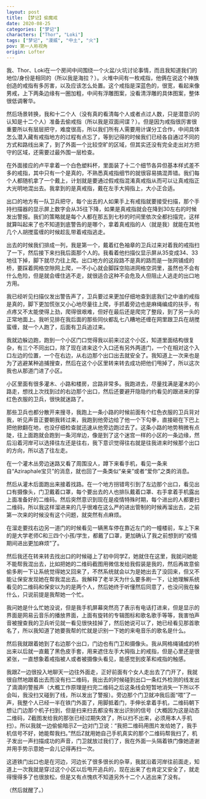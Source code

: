 ```yaml
---
layout: post
title: 【梦记】偷魔戒
date: 2020-08-25
categories: ["梦记"]
characters: ["Thor", "Loki"]
tags: ["梦记", "漫威", "中土", "火"]
pov: 第一人称视角
origin: Lofter
---
```


我、Thor、Loki在一个房间中间围绕一个火盆/火坑讨论事情，而且我知道我们的地位/身份是相同的（所以我是海拉？）。火堆中间有一枚戒指，他俩在说这个神族创造的戒指有多厉害，以及应该怎么处置。这个戒指是深蓝色的，很宽，看起来像男戒，上下两条边缘有一圈加粗，中间有浮雕图案，没看清浮雕的具体图案，整体很低调奢华。

然后场景转换，我和十二个人（没有真的看清每个人或者点过人数，只是潜意识的认知是十二个人）准备去偷戒指（所以我是双面间谍？）。但是因为戒指很厉害很重要所以有层层把守，难度很高，所以我们所有人需要用计谋分工合作，中间具体怎么潜入藏有戒指地方的过程有点忘了，等到记得的时候我们已经各自通过不同的方式和路线出来了，到了外面一个比较空旷的区域，但其实还没有完全走出对方把守的区域，还需要过最外围一层检查。

在外面接应的卢平拿着一个白色塑料杯，里面装了十二个细节各异但基本样式差不多的戒指，其中只有一个是真的，不熟悉真戒指细节的就很容易搞混弄错。我们每个人都随机拿了一个戴上，计划就是要通过假戒指混淆真戒指从而可以让真戒指正大光明地混出去。我拿到的是真戒指，戴在左手大拇指上，大小正合适。

出口的地方有一队卫兵把守，每个出去的人如果手上有戒指就要接受扫描，那个手持扫描器的显示屏上数字会从35往下降，如果是真戒指就会在降到30左右的时候发出警报。我们的策略就是每个人都在那五到七秒的时间里依次全都扫描完，这样就算叫起来了也不知道到底警告的是哪个，拿着真戒指的人（就是我）就能在其他几个人胡搅蛮缠的时候趁乱带着戒指逃走。

出去的时候我们排成一列，我是第一个，戴着红色袖章的卫兵过来对着我的戒指扫了一下，然后接下来扫我后面那个人的。我看着他扫描仪显示屏从35变成34、33地往下掉，脚下就尽力往上爬。出口地方的这段路不是真的路而是一张网铺成的桥，要踩着网格空隙网上爬，一不小心就会脚踩空陷进网格空洞里，虽然也不会有什么危险，但是就会缠住逃不走，就很适合这种不会危及人但阻止人逃走的出口地方用。

我已经听见扫描仪发出警告声了，卫兵要过来更加仔细地查到底我们之中谁的戒指是真的，脚下更加慌张又小心地尽量往上爬，手抓着旁边也是麻绳编成的扶手，有点疼又不太能使得上劲，爬得很艰难，但好在最后还是爬完了整段，到了另一头的正常地面上。我听见排在我后面的那些同伙都乱七八糟地还缠在网里跟卫兵在胡搅蛮缠，就一个人跑了，后面有卫兵追过来。

我就边躲边跑，跑到一个小区门口觉得我以前来过这个小区，知道里面结构很复杂，有三个不同出口，除了现在进来这个入口还有另外两道门，一个在相对这个入口左边的位置，一个在右边，从右边那个出口出去就安全了。我知道上一次来也是为了逃避某种追捕搜查，然后在这个小区里转来转去成功把他们甩掉了，所以这次我也从那道门进了小区。

小区里面有很多灌木、小路和楼房，岔路非常多。我跑进去，尽量找满是灌木的小路走，想找上次找到过的右边那个出口，然后还要避开隐隐约约看见的跟进来的穿红色衣服的卫兵，很快就迷路了。

那些卫兵也都分散开来搜寻，我跑上一条小路的时候前面有个红色衣服的卫兵背对我，听见声音正要朝我转过来，我跑到他旁边给了他一个下勾拳，直接砸在下巴上把他掀翻在地，也没仔细检查就迅速从他旁边跑过去了。这条小路的地势稍微有点陡，往上面跑就会跑到一条河岸边，像是到了这个迷宫一样的小区的一条边缘，然后沿着河岸可以选择往左还是往右，我下意识觉得往右就是往我进来时候那个出口的方向，所以选了往左走。

在一个灌木丛旁边迷路又看了周围没人，蹲下来看手机，看见一条来自“Aziraphale宝贝”的消息，就也回了一条类似“亲亲”或者“爱你”之类的消息。

然后从灌木后面跑出来接着找路。在一个地方拐错弯引到了左边那个出口，看见出口有摄像头，门卫戴着口罩，每个要出去的人也排队戴着口罩、右手拿着手机露出上面准备好的二维码。然后突然意识到现在是疫情特殊时期，每个进出的人都要扫二维码，所以我这样溜进来的几乎很难在这么严的进出管制的时候再溜出去，之前第一次来的时候没有这个问题，就突然有点麻烦。

在溜走要找右边另一道门的时候看见一辆黑车停在靠近左门的一幢楼前，车上下来的是大学老师C和三四个小孩/学生，都戴了口罩，更加确认了我之前想到的“疫情期间进出更加麻烦”了。

然后我还在转来转去找出口的时候碰上了初中同学Z，她就住在这里，我就问她能不能帮我混出去，比如把她的二维码截图用微信发给我假装是我的，然后再故意偷偷多刷一下让系统觉得她又回来了，不然系统就会以为是她出去了没回来，但又不能让保安发现她在帮我混出去。我解释了老半天为什么要多刷一下，让她理解系统看见的二维码和保安以为的是两个人，然后她终于听懂然后同意了，也没问我在躲什么，只说前提是我帮她一个忙。

我问她是什么忙她没说，但是我手机屏幕突然亮了表示有电话打进来，但是显示的界面是网易云音乐的播放界面，上面有旋转的专辑图标和歌名歌手等等，我害怕声音被搜查我的卫兵听见就一看见很快挂掉了，然后她说可以了，她已经看见那首歌名了，所以我知道了她要我帮的忙就是识别一下她的来电音乐的歌名是什么。

然后我就跟着她到了右边那个出口，门边也有门卫和摄像头。我从网格绳铺成的桥出来以后就一直戴了黑色皮手套，用来遮住左手大拇指上的戒指，但是心里还是很紧张，一直想象着戒指被人或者被摄像头看见，能感觉到皮革和戒指的触感。

我跟Z一边很投入地聊天一边往外面走，正好前面有个女人走出去了门开了，我就很自然地跟着出去而没有扫二维码，我出去的时候碰到出口一条红外检测的线发出了滴滴的警报声（大概工作原理是扫完二维码之后这条线会短暂地消失一下所以不会叫，我没扫又碰到了线，所以发出了警报）。旁边那个门卫就冲我后面“喂”了一声，我整个人已经一半在铁门外面了，用脚抵着门，手伸长拿着手机，二维码朝下想让门边那个机子扫到，但是扫来扫去都没有发出识别的信号（大概因为这是动态二维码，Z截图发给我的那张已经过期失效了，所以扫不出来，必须用本人手机扫）。所以我就一边偷偷暗示Z一边对门卫说：“我把二维码用图片发给她了，我手机信号不好，她能帮我扫。”然后Z就用她自己手机真实的那个二维码帮我扫了，机子发出一声扫描成功的声音，门卫就放过我们了，我在外面一头隔着铁门像她道谢并用手势示意她一会儿记得再扫一次。

这道铁门出口也是在河边，河边长了很多很长的杂草，我就沿着河岸往前面走，知道上一次我就是穿过这个小区以后甩开追兵的，现在出来了也肯定又安全了，就走得慢得多了也很放松，但是又有点愧疚不知道另外十二个人逃出来了没有。

（然后就醒了。）